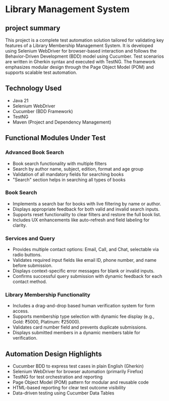 # Library Management System
## project summary
This project is a complete test automation solution tailored for validating key features of a Library Membership Management System. It is developed using Selenium WebDriver for browser-based interaction and follows the Behavior-Driven Development (BDD) model using Cucumber. Test scenarios are written in Gherkin syntax and executed with TestNG. The framework emphasizes modular design through the Page Object Model (POM) and supports scalable test automation.
## Technology Used
- Java 21
- Selenium WebDriver
- Cucumber (BDD Framework)
- TestNG
- Maven (Project and Dependency Management)
## Functional Modules Under Test
### Advanced Book Search
- Book search functionality with multiple filters
- Search by author name, subject, edition, format and age group
- Validation of all mandatory fields for searching books
- "Search" section helps in searching all types of books
### Book Search
- Implements a search bar for books with live filtering by name or author.
- Displays appropriate feedback for both valid and invalid search inputs.
- Supports reset functionality to clear filters and restore the full book list.
- Includes UX enhancements like auto-refresh and field labeling for clarity.
### Services and Query
- Provides multiple contact options: Email, Call, and Chat, selectable via radio buttons.
- Validates required input fields like email ID, phone number, and name before submission.
- Displays context-specific error messages for blank or invalid inputs.
- Confirms successful query submission with dynamic feedback for each contact method.
### Library Membership Functionality
- Includes a drag-and-drop based human verification system for form access.
- Supports membership type selection with dynamic fee display (e.g., Gold: ₹5000, Platinum: ₹25000).
- Validates card number field and prevents duplicate submissions.
- Displays submitted members in a dynamic members table for verification.
##  Automation Design Highlights
- Cucumber BDD to express test cases in plain English (Gherkin)
- Selenium WebDriver for browser automation (primarily Firefox)
- TestNG for test orchestration and reporting
- Page Object Model (POM) pattern for modular and reusable code
- HTML-based reporting for clear test outcome visibility
- Data-driven testing using Cucumber Data Tables



